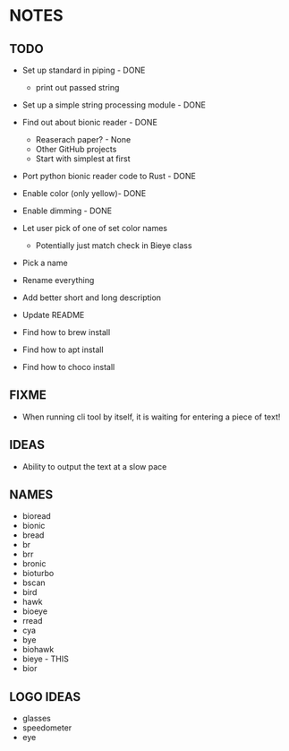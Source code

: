 # NOTES

## TODO

- Set up standard in piping - DONE

  - print out passed string

- Set up a simple string processing module - DONE

- Find out about bionic reader - DONE

  - Reaserach paper? - None
  - Other GitHub projects
  - Start with simplest at first

- Port python bionic reader code to Rust - DONE

- Enable color (only yellow)- DONE

- Enable dimming - DONE

- Let user pick of one of set color names

  - Potentially just match check in Bieye class

- Pick a name
- Rename everything
- Add better short and long description
- Update README

- Find how to brew install
- Find how to apt install
- Find how to choco install

## FIXME

- When running cli tool by itself, it is waiting for entering a piece of text!

## IDEAS

- Ability to output the text at a slow pace

## NAMES

- bioread
- bionic
- bread
- br
- brr
- bronic
- bioturbo
- bscan
- bird
- hawk
- bioeye
- rread
- cya
- bye
- biohawk
- bieye - THIS
- bior

## LOGO IDEAS

- glasses
- speedometer
- eye
